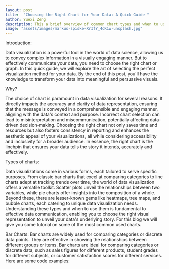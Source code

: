 ```yaml
---
layout: post
title:  "Choosing the Right Chart for Your Data: A Quick Guide "
author: Yuexi Zeng
description: This a brief overview of common chart types and when to use them.  This would be a quick reference for students to select appropriate charts for their data without diving into advanced techniques.
image: "assets/images/markus-spiske-XrIfY_4cK1w-unsplash.jpg"
---
```


Introduction:
 
Data visualization is a powerful tool in the world of data science, allowing us to convey complex information in a visually engaging manner. But to effectively communicate your data, you need to choose the right chart or graph. In this quick guide, we will explore the art of selecting the perfect visualization method for your data. By the end of this post, you'll have the knowledge to transform your data into meaningful and persuasive visuals.

Why?

The choice of chart is paramount in data visualization for several reasons. It directly impacts the accuracy and clarity of data representation, ensuring that the message is conveyed in a comprehensible and engaging manner, aligning with the data's context and purpose. Incorrect chart selection can lead to misinterpretation and miscommunication, potentially affecting data-driven decision-making. Choosing the right chart not only saves time and resources but also fosters consistency in reporting and enhances the aesthetic appeal of your visualizations, all while considering accessibility and inclusivity for a broader audience. In essence, the right chart is the linchpin that ensures your data tells the story it intends, accurately and effectively.


Types of charts:

Data visualizations come in various forms, each tailored to serve specific purposes. From classic bar charts that excel at comparing categories to line charts adept at tracking trends over time, the world of data visualization offers a versatile toolkit. Scatter plots unveil the relationships between two variables, while pie charts offer insights into the composition of a whole. Beyond these, there are lesser-known gems like heatmaps, tree maps, and bubble charts, each catering to unique data visualization needs. Understanding these types and when to use them is fundamental to effective data communication, enabling you to choose the right visual representation to unveil your data's underlying story. For this blog we will give you some tutorial on some of the most common used charts.

Bar Charts: 
Bar charts are widely used for comparing categories or discrete data points. They are effective in showing the relationships between different groups or items. Bar charts are ideal for comparing categories or discrete data, such as sales figures for different products, student grades for different subjects, or customer satisfaction scores for different services.
Here are some code examples:


